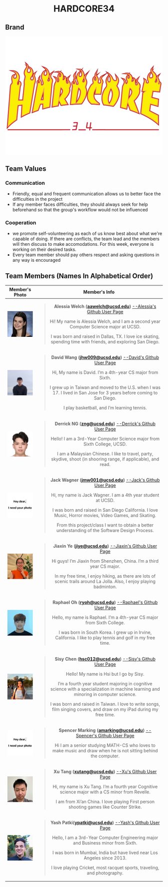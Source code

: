 # <p align="center"> HARDCORE34 </p>
## Brand
<img src="./branding/Hardcore%2034%20Logo.png">

## Team Values
### Communication
- Friendly, equal and frequent communication allows us to better face the difficulties in the project
- If any member faces difficulties, they should always seek for help beforehand so that the group's workflow would not be influenced
### Cooperation
- we promote self-volunteering as each of us know best about what we're capable of doing. If there are conflicts, the team lead and the members will then discuss to make accomodations. For this week, everyone is working on their desired tasks. 
- Every team member should pay others respect and asking questions in any way is encouraged

## Team Members (Names In Alphabetical Order)
|Member's Photo| Member's Info|
|:-:|:-:|
|<img style="float: left; " src="admin/../pictures/Alessia's%20Photo.jpg" width="100">|<blockquote> **Alessia Welch (aawelch@ucsd.edu)** [--Alessia's Github User Page](https://github.com/alessiawelch) <p>Hi! My name is Alessia Welch, and I am a second year Computer Science major at UCSD.</p> <p>I was born and raised in Dallas, TX. I love ice skating, spending time with friends, and exploring San Diego.</p> </blockquote>|
|<img style="float: left; " src="admin/../pictures/David's%20Photo.jpg" width="100">|<blockquote> **David Wang (jhw009@ucsd.edu)** [--David's Github User Page]( https://github.com/DavidWangwjhe)<p>Hi, My name is David. I’m a 4th-year CS major from Sixth.</p> <p>I grew up in Taiwan and moved to the U.S. when I was 17. I lived in San Jose for 3 years before coming to San Diego.</p> <p>I play basketball, and I’m learning tennis.</p></blockquote>|
|<img style="float: left; " src="admin/../pictures/Derrick's%20Photo.jpg" width="100">|<blockquote> **Derrick NG (zng@ucsd.edu)** [--Derrick's Github User Page](https://github.com/NGZheWee)<p>Hello! I am a 3rd-Year Computer Science major from Sixth College, UCSD.</p> <p>I am a Malaysian Chinese. I like to travel, party, skydive, shoot (in shooring range, if applicable), and read.</p></blockquote>|
|<img style="float: left; " src="admin/../pictures/Jack's%20Photo.jpg" width="100">|<blockquote> **Jack Wagner (jmw001@ucsd.edu)** [--Jack's Github User Page](https://github.com/Jackcool81)<p>Hi, my name is Jack Wagner. I am a 4th year student at UCSD.</p> <p> I was born and raised in San Diego California. I love Music, Horror movies, Video Games, and Skating.</p> <p>From this project/class I want to obtain a better understanding of the Software Design Process. </p></blockquote>|
|<img style="float: left; " src="admin/../pictures/JiaXin's%20Photo.jpg" width="100">|<blockquote> **Jiaxin Ye (jiye@ucsd.edu)** [--Jiaxin's Github User Page](https://github.com/jiaxin-yeah)<p>Hi guys! I’m Jiaxin from Shenzhen, China. I’m a third year CS major.</p> <p>In my free time, I enjoy hiking, as there are lots of scenic trails around La Jolla. Also, I enjoy playing badminton.</p></blockquote>|
|<img style="float: left; " src="admin/../pictures/Raphael's%20Photo.jpg" width="100">|<blockquote> **Raphael Oh (ryoh@ucsd.edu)** [--Raphael's Github User Page](https://github.com/raphaeloh96)<p>Hello, my name is Raphael. I’m a 4th-year CS major from Sixth College.</p> <p>I was born in South Korea. I grew up in Irvine, California. I like to play tennis and golf in my free time.</p></blockquote>|
|<img style="float: left; " src="admin/../pictures/Sisy's%20Photo.jpg" width="100">|<blockquote> **Sisy Chen (hsc012@ucsd.edu)** [--Sisy's Github User Page](https://github.com/hsc012)<p>Hello! My name is Hsi but I go by Sisy.</P> <p>I’m a fourth year student majoring in cognitive science with a specialization in machine learning and minoring in computer science.</p> <p> I was born and raised in Taiwan. I love to write songs, film singing covers, and draw on my iPad during my free time.</p></blockquote>|
|<img style="float: left; " src="admin/../pictures/Spencer's%20Photo.jpg" width="100">|<blockquote> **Spencer Marking (amarking@ucsd.edu)** [--Spencer's Github User Page](https://github.com/asmarking  )<p>Hi I am a senior studying MATH-CS who loves to make music and draw when he is not sitting behind the computer.</p></blockquote>|
|<img style="float: left; " src="admin/../pictures/Xu's%20Photo.jpg" width="100">|<blockquote> **Xu Tang (xutang@ucsd.edu)** [--Xu's Github User Page](https://github.com/XuTang9)<p>Hi, my name is Xu Tang. I’m a fourth year Cognitive science major with a CS minor from Revelle.</p> <p>I am from Xi’an China. I love playing First person shooting games like Counter Strike.</p></blockquote>|
|<img style="float: left; " src="admin/../pictures/Yash's%20Photo.jpg" width="100">|<blockquote> **Yash Patki(ypatki@ucsd.edu)** [--Yash's Github User Page]( https://github.com/YashPatki02 )<p>Hello, I am a 3rd-Year Computer Engineering major and Business minor from Sixth.</p> <p>I was born in Mumbai, India but have lived near Los Angeles since 2013.</p> <p>I love playing Cricket, most racquet sports, traveling, and photography. </p></blockquote>|
